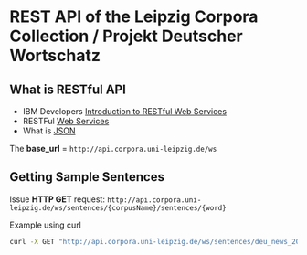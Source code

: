 # REST API of the Leipzig Corpora Collection / Projekt Deutscher Wortschatz

## What is RESTful API

- IBM Developers [Introduction to RESTful Web Services](https://developer.ibm.com/articles/ws-restful/)
- RESTFul [Web Services](https://sentai.eu/info/restful-web-services/?print=print)
- What is [JSON](https://www.w3schools.com/js/js_json_intro.asp)

The **base_url** = `http://api.corpora.uni-leipzig.de/ws`

## Getting Sample Sentences

Issue **HTTP GET** request: `http://api.corpora.uni-leipzig.de/ws/sentences/{corpusName}/sentences/{word}`

Example using curl

```bash
curl -X GET "http://api.corpora.uni-leipzig.de/ws/sentences/deu_news_2012_1M/sentences/Zucker?offset=0&limit=10" -H  "accept: application/json"
```
